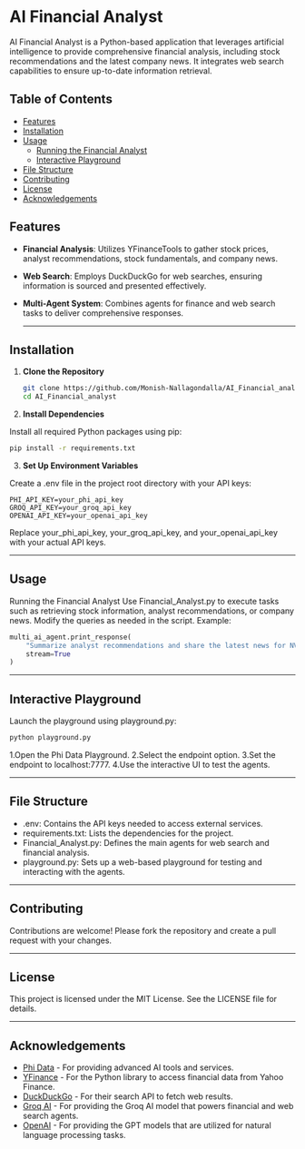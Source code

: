 # AI Financial Analyst

AI Financial Analyst is a Python-based application that leverages artificial intelligence to provide comprehensive financial analysis, including stock recommendations and the latest company news. It integrates web search capabilities to ensure up-to-date information retrieval.

## Table of Contents

- [Features](#features)
- [Installation](#installation)
- [Usage](#usage)
  - [Running the Financial Analyst](#running-the-financial-analyst)
  - [Interactive Playground](#interactive-playground)
- [File Structure](#file-structure)
- [Contributing](#contributing)
- [License](#license)
- [Acknowledgements](#acknowledgements)

## Features

- **Financial Analysis**: Utilizes YFinanceTools to gather stock prices, analyst recommendations, stock fundamentals, and company news.
- **Web Search**: Employs DuckDuckGo for web searches, ensuring information is sourced and presented effectively.
- **Multi-Agent System**: Combines agents for finance and web search tasks to deliver comprehensive responses.

  ---

## Installation

1. **Clone the Repository**

   ```bash
   git clone https://github.com/Monish-Nallagondalla/AI_Financial_analyst.git
   cd AI_Financial_analyst
   ```

2. **Install Dependencies**

Install all required Python packages using pip:

```bash
pip install -r requirements.txt
```
3. **Set Up Environment Variables**

Create a .env file in the project root directory with your API keys:
```env
PHI_API_KEY=your_phi_api_key
GROQ_API_KEY=your_groq_api_key
OPENAI_API_KEY=your_openai_api_key
```
Replace your_phi_api_key, your_groq_api_key, and your_openai_api_key with your actual API keys.

---

## Usage
Running the Financial Analyst
Use Financial_Analyst.py to execute tasks such as retrieving stock information, analyst recommendations, or company news. Modify the queries as needed in the script.
Example:
```python
multi_ai_agent.print_response(
    "Summarize analyst recommendations and share the latest news for NVDA",
    stream=True
)
```

---

## Interactive Playground
Launch the playground using playground.py:

```bash
python playground.py
```
1.Open the Phi Data Playground.
2.Select the endpoint option.
3.Set the endpoint to localhost:7777.
4.Use the interactive UI to test the agents.

---

## File Structure

- .env: Contains the API keys needed to access external services.
- requirements.txt: Lists the dependencies for the project.
- Financial_Analyst.py: Defines the main agents for web search and financial analysis.
- playground.py: Sets up a web-based playground for testing and interacting with the agents.

---

## Contributing
Contributions are welcome! Please fork the repository and create a pull request with your changes.

---

## License
This project is licensed under the MIT License. See the LICENSE file for details.

---

## Acknowledgements

- [Phi Data](https://phi.com) - For providing advanced AI tools and services.
- [YFinance](https://pypi.org/project/yfinance/) - For the Python library to access financial data from Yahoo Finance.
- [DuckDuckGo](https://pypi.org/project/duckduckgo-search/) - For their search API to fetch web results.
- [Groq AI](https://groq.com) - For providing the Groq AI model that powers financial and web search agents.
- [OpenAI](https://openai.com) - For providing the GPT models that are utilized for natural language processing tasks.
